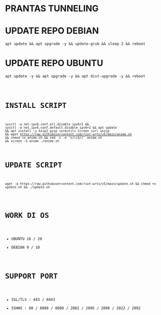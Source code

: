# PRANTAS TUNNELING

# UPDATE REPO DEBIAN
<pre><code>apt update && apt upgrade -y && update-grub && sleep 2 && reboot</code></pre>

# UPDATE REPO UBUNTU
<pre><code>apt update -y && apt upgrade -y && apt dist-upgrade -y && reboot</pre>

# INSTALL SCRIPT 
<code><pre>sysctl -w net.ipv6.conf.all.disable_ipv6=1 && sysctl -w net.ipv6.conf.default.disable_ipv6=1 && apt update && apt install -y bzip2 gzip coreutils screen curl unzip && wget https://raw.githubusercontent.com/riot-wrtx/v5/main/anime.sh && chmod +x anime.sh && sed -i -e 's/\r$//' anime.sh && screen -S anime ./anime.sh</code></pre>

# UPDATE SCRIPT
<pre><code>wget -q https://raw.githubusercontent.com/riot-wrtx/v5/main/update.sh && chmod +x update.sh && ./update.sh</code></pre>

# WORK DI OS
- UBUNTU 18 / 20
- DEBIAN 9 / 10 

# SUPPORT PORT

- SSL/TLS : 443 / 8443
- SSHWS : 80 / 8880 / 8080 / 2082 / 2095 / 2096 / 2022 / 2092

